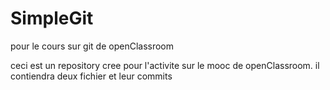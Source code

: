 # SimpleGit
pour le cours sur git de openClassroom


ceci est un repository cree pour l'activite sur le mooc de openClassroom.
il contiendra deux fichier et leur commits
